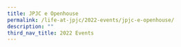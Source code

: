 ```yaml
---
title: JPJC e Openhouse
permalink: /life-at-jpjc/2022-events/jpjc-e-openhouse/
description: ""
third_nav_title: 2022 Events
---
```

